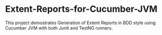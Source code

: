 # Extent-Reports-for-Cucumber-JVM

This project demostrates Generation of Extent Reports in BDD style using Cucumber JVM with both Junit and TestNG runners.
